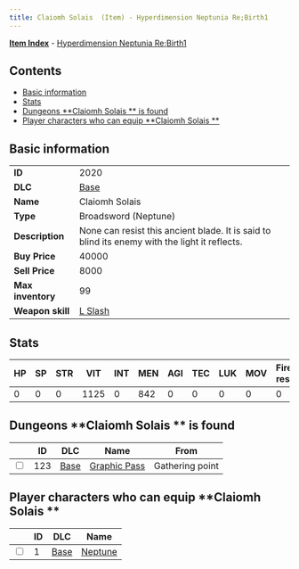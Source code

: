 ```yaml
---
title: Claiomh Solais  (Item) - Hyperdimension Neptunia Re;Birth1
---
```


[**Item Index**](/neptunia/rb1/item/index.html) - [Hyperdimension Neptunia Re;Birth1](/neptunia/rb1)

## Contents

- [Basic information](#basic-information)
- [Stats](#stats)
- [Dungeons **Claiomh Solais ** is found](#dungeons-claiomh-solais-is-found)
- [Player characters who can equip **Claiomh Solais **](#player-characters-who-can-equip-claiomh-solais)
## Basic information

|   |   |
| -- | -- |
| **ID** | 2020 |
| **DLC** | [Base](/neptunia/rb1/dlc/1-base.html) |
| **Name** | Claiomh Solais  |
| **Type** | Broadsword (Neptune) |
| **Description** | None can resist this ancient blade. It is said to blind its enemy with the light it reflects. |
| **Buy Price** | 40000 |
| **Sell Price** | 8000 |
| **Max inventory** | 99 |
| **Weapon skill** | [L Slash](/neptunia/rb1/skill/1-3-l-slash.html) |


## Stats

| HP | SP | STR | VIT | INT | MEN | AGI | TEC | LUK | MOV | Fire res. | Ice res. | Wind res. | Lightning res. |
| -- | -- | --- | --- | --- | --- | --- | --- | --- | --- | --------- | -------- | --------- | -------------- |
| 0 | 0 | 0 | 1125 | 0 | 842 | 0 | 0 | 0 | 0 | 0 | 0 | 0 | 0 |


## Dungeons **Claiomh Solais ** is found

|    | ID | DLC | Name | From |
| -- | -- | --- | ---- | ---- |
| <input type="checkbox" id="rb1-dungeon-1-123" class="trackbox" /> | 123 | [Base](/neptunia/rb1/dlc/1-base.html) | [Graphic Pass](/neptunia/rb1/dungeon/1-123-graphic-pass.html) | Gathering point |


## Player characters who can equip **Claiomh Solais **

|    | ID | DLC | Name |
| -- | -- | --- | ---- |
| <input type="checkbox" id="rb1-player-1-1" class="trackbox" /> | 1 | [Base](/neptunia/rb1/dlc/1-base.html) | [Neptune](/neptunia/rb1/player/1-1-neptune.html) |

